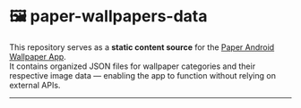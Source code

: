 # 🖼️ paper-wallpapers-data

This repository serves as a **static content source** for the [Paper Android Wallpaper App](https://github.com/arghadasofficial/paper-android).  
It contains organized JSON files for wallpaper categories and their respective image data — enabling the app to function without relying on external APIs.

---
